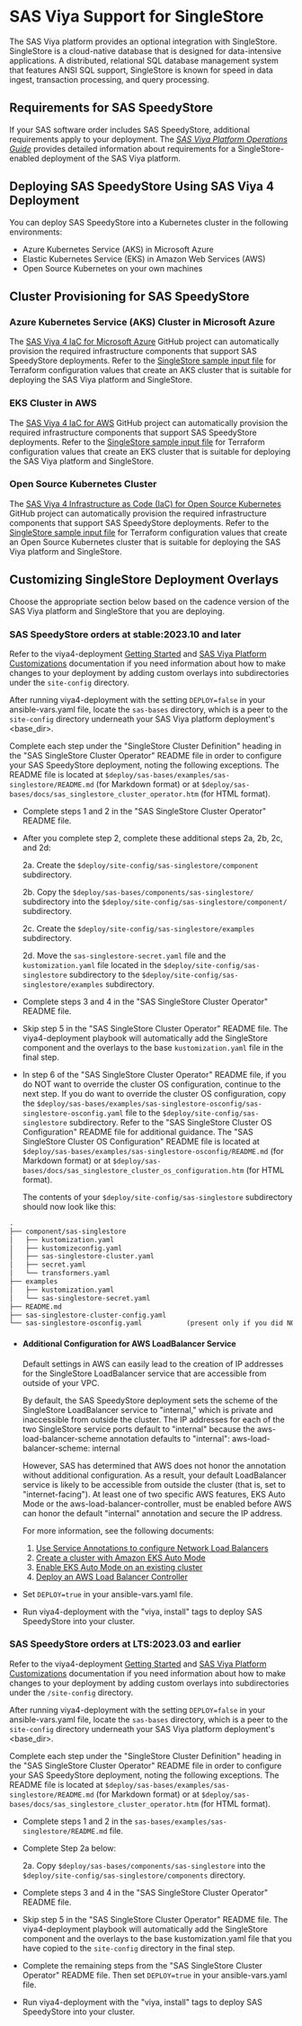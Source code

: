 # SAS Viya Support for SingleStore

The SAS Viya platform provides an optional integration with SingleStore. SingleStore is a cloud-native database that is designed for data-intensive applications. A distributed, relational SQL database management system that features ANSI SQL support, SingleStore is known for speed in data ingest, transaction processing, and query processing.

## Requirements for SAS SpeedyStore

If your SAS software order includes SAS SpeedyStore, additional requirements apply to your deployment. The [_SAS Viya Platform Operations Guide_](https://documentation.sas.com/?cdcId=itopscdc&cdcVersion=default&docsetId=itopssr&docsetTarget=n0jq6u1duu7sqnn13cwzecyt475u.htm#n0qs42c42o8jjzn12ib4276fk7pb) provides detailed information about requirements for a SingleStore-enabled deployment of the SAS Viya platform.

## Deploying SAS SpeedyStore Using SAS Viya 4 Deployment

You can deploy SAS SpeedyStore into a Kubernetes cluster in the following environments:
- Azure Kubernetes Service (AKS) in Microsoft Azure
- Elastic Kubernetes Service (EKS) in Amazon Web Services (AWS)
- Open Source Kubernetes on your own machines

## Cluster Provisioning for SAS SpeedyStore

### Azure Kubernetes Service (AKS) Cluster in Microsoft Azure

The [SAS Viya 4 IaC for Microsoft Azure](https://github.com/sassoftware/viya4-iac-azure) GitHub project can automatically provision the required infrastructure components that support SAS SpeedyStore deployments.
Refer to the [SingleStore sample input file](https://github.com/sassoftware/viya4-iac-azure/blob/main/examples/sample-input-singlestore.tfvars) for Terraform configuration values that create an AKS cluster that is suitable for deploying the SAS Viya platform and SingleStore.

### EKS Cluster in AWS

The [SAS Viya 4 IaC for AWS](https://github.com/sassoftware/viya4-iac-aws) GitHub project can automatically provision the required infrastructure components that support SAS SpeedyStore deployments.
Refer to the [SingleStore sample input file](https://github.com/sassoftware/viya4-iac-aws/blob/main/examples/sample-input-singlestore.tfvars) for Terraform configuration values that create an EKS cluster that is suitable for deploying the SAS Viya platform and SingleStore.

### Open Source Kubernetes Cluster

The [SAS Viya 4 Infrastructure as Code (IaC) for Open Source Kubernetes](https://github.com/sassoftware/viya4-iac-k8s) GitHub project can automatically provision the required infrastructure components that support SAS SpeedyStore deployments.
Refer to the [SingleStore sample input file](https://github.com/sassoftware/viya4-iac-k8s/blob/main/examples/vsphere/sample-terraform-static-singlestore.tfvars) for Terraform configuration values that create an Open Source Kubernetes cluster that is suitable for deploying the SAS Viya platform and SingleStore.

## Customizing SingleStore Deployment Overlays

Choose the appropriate section below based on the cadence version of the SAS Viya platform and SingleStore that you are deploying.

### SAS SpeedyStore orders at stable:2023.10 and later

Refer to the viya4-deployment [Getting Started](https://github.com/sassoftware/viya4-deployment#getting-started) and [SAS Viya Platform Customizations](https://github.com/sassoftware/viya4-deployment#sas-viya-platform-customizations) documentation if you need information about how to make changes to your deployment by adding custom overlays into subdirectories under the `site-config` directory.

After running viya4-deployment with the setting `DEPLOY=false` in your ansible-vars.yaml file, locate the `sas-bases` directory, which is a peer to the `site-config` directory underneath your SAS Viya platform deployment's <base_dir>.

Complete each step under the "SingleStore Cluster Definition" heading in the "SAS SingleStore Cluster Operator" README file in order to configure your SAS SpeedyStore deployment, noting the following exceptions. The README file is located at `$deploy/sas-bases/examples/sas-singlestore/README.md` (for Markdown format) or at `$deploy/sas-bases/docs/sas_singlestore_cluster_operator.htm` (for HTML format).

- Complete steps 1 and 2 in the "SAS SingleStore Cluster Operator" README file.

- After you complete step 2, complete these additional steps 2a, 2b, 2c, and 2d:

  2a. Create the `$deploy/site-config/sas-singlestore/component` subdirectory.

  2b. Copy the `$deploy/sas-bases/components/sas-singlestore/` subdirectory into the `$deploy/site-config/sas-singlestore/component/` subdirectory.

  2c. Create the `$deploy/site-config/sas-singlestore/examples` subdirectory.

  2d. Move the `sas-singlestore-secret.yaml` file and the `kustomization.yaml` file located in the `$deploy/site-config/sas-singlestore` subdirectory to the `$deploy/site-config/sas-singlestore/examples` subdirectory. 

- Complete steps 3 and 4 in the "SAS SingleStore Cluster Operator" README file.

- Skip step 5 in the "SAS SingleStore Cluster Operator" README file. The viya4-deployment playbook will automatically add the SingleStore component and the overlays to the base `kustomization.yaml` file in the final step.

- In step 6 of the "SAS SingleStore Cluster Operator" README file, if you do NOT want to override the cluster OS configuration, continue to the next step. If you do want to override the cluster OS configuration, copy the `$deploy/sas-bases/examples/sas-singlestore-osconfig/sas-singlestore-osconfig.yaml` file to the `$deploy/site-config/sas-singlestore` subdirectory. Refer to the "SAS SingleStore Cluster OS Configuration" README file for additional guidance. The "SAS SingleStore Cluster OS Configuration" README file is located at `$deploy/sas-bases/examples/sas-singlestore-osconfig/README.md` (for Markdown format) or at `$deploy/sas-bases/docs/sas_singlestore_cluster_os_configuration.htm` (for HTML format).

  The contents of your `$deploy/site-config/sas-singlestore` subdirectory should now look like this:

```markdown
.
├── component/sas-singlestore
│   ├── kustomization.yaml
│   ├── kustomizeconfig.yaml
│   ├── sas-singlestore-cluster.yaml
│   ├── secret.yaml
│   └── transformers.yaml
├── examples
│   ├── kustomization.yaml
│   └── sas-singlestore-secret.yaml
├── README.md
├── sas-singlestore-cluster-config.yaml
└── sas-singlestore-osconfig.yaml           (present only if you did NOT skip step 6 above)
```

- #### Additional Configuration for AWS LoadBalancer Service

  Default settings in AWS can easily lead to the creation of IP addresses for the SingleStore LoadBalancer service that are accessible from outside of your VPC.
  
  By default, the SAS SpeedyStore deployment sets the scheme of the SingleStore LoadBalancer service to "internal," which is private and inaccessible from outside the cluster. The IP addresses for each of the two SingleStore service ports default to "internal" because the aws-load-balancer-scheme annotation defaults to "internal": aws-load-balancer-scheme: internal
  
  However, SAS has determined that AWS does not honor the annotation without additional configuration. As a result, your default LoadBalancer service is likely to be accessible from outside the cluster (that is, set to "internet-facing"). At least one of two specific AWS features, EKS Auto Mode or the aws-load-balancer-controller, must be enabled before AWS can honor the default "internal" annotation and secure the IP address.
  
  For more information, see the following documents:
  
  1. [Use Service Annotations to configure Network Load Balancers](https://docs.aws.amazon.com/eks/latest/userguide/auto-configure-nlb.html)
  2. [Create a cluster with Amazon EKS Auto Mode](https://docs.aws.amazon.com/eks/latest/userguide/create-auto.html)
  3. [Enable EKS Auto Mode on an existing cluster](https://docs.aws.amazon.com/eks/latest/userguide/auto-enable-existing.html)
  4. [Deploy an AWS Load Balancer Controller](https://kubernetes-sigs.github.io/aws-load-balancer-controller/latest/)

- Set `DEPLOY=true` in your ansible-vars.yaml file.

- Run viya4-deployment with the "viya, install" tags to deploy SAS SpeedyStore into your cluster.

### SAS SpeedyStore orders at LTS:2023.03 and earlier

Refer to the viya4-deployment [Getting Started](https://github.com/sassoftware/viya4-deployment#getting-started) and [SAS Viya Platform Customizations](https://github.com/sassoftware/viya4-deployment#sas-viya-platform-customizations) documentation if you need information about how to make changes to your deployment by adding custom overlays into subdirectories under the `/site-config` directory.

After running viya4-deployment with the setting `DEPLOY=false` in your ansible-vars.yaml file, locate the `sas-bases` directory, which is a peer to the `site-config` directory underneath your SAS Viya platform deployment's <base_dir>.

Complete each step under the "SingleStore Cluster Definition" heading in the "SAS SingleStore Cluster Operator" README file in order to configure your SAS SpeedyStore deployment, noting the following exceptions. The README file is located at `$deploy/sas-bases/examples/sas-singlestore/README.md` (for Markdown format) or at `$deploy/sas-bases/docs/sas_singlestore_cluster_operator.htm` (for HTML format).

- Complete steps 1 and 2 in the `sas-bases/examples/sas-singlestore/README.md` file.

- Complete Step 2a below:

  2a. Copy `$deploy/sas-bases/components/sas-singlestore` into the `$deploy/site-config/sas-singlestore/components` directory.

- Complete steps 3 and 4 in the "SAS SingleStore Cluster Operator" README file.

- Skip step 5 in the "SAS SingleStore Cluster Operator" README file. The viya4-deployment playbook will automatically add the SingleStore component and the overlays to the base kustomization.yaml file that you have copied to the `site-config` directory in the final step.

- Complete the remaining steps from the  "SAS SingleStore Cluster Operator" README file. Then set `DEPLOY=true` in your ansible-vars.yaml file.

- Run viya4-deployment with the "viya, install" tags to deploy SAS SpeedyStore into your cluster.
